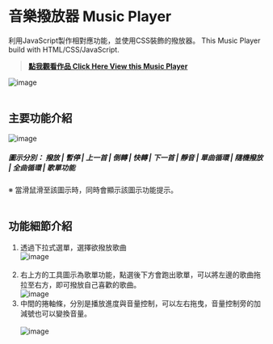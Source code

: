# 音樂撥放器 Music Player 
利用JavaScript製作相對應功能，並使用CSS裝飾的撥放器。
This Music Player build with HTML/CSS/JavaScript. 

> <a href="https://mitachen.github.io/MusicPlayer/37HW3_Musciplayer.html" target="_blank"><B>點我觀看作品 Click Here View this Music Player</B></a>

![image](https://user-images.githubusercontent.com/114054051/192694291-59873f8e-f970-4d4d-8b33-b4cd1f7327ea.png)
<br><br>
## 主要功能介紹
![image](https://user-images.githubusercontent.com/114054051/192700127-9f422a8e-2999-48fc-a460-2b8e73172c78.png) 
##### 圖示分別： 撥放 | 暫停 | 上一首 | 倒轉 | 快轉 | 下一首 | 靜音 | 單曲循環 | 隨機撥放 | 全曲循環 | 歌單功能　
※ 當滑鼠滑至該圖示時，同時會顯示該圖示功能提示。
<br><br>

## 功能細節介紹
1. 透過下拉式選單，選擇欲撥放歌曲 <BR>
![image](https://user-images.githubusercontent.com/114054051/192700011-46d1e7cb-b2d3-4e52-ae65-76f15cec0a23.png)
<br><br>
2. 右上方的工具圖示為歌單功能，點選後下方會跑出歌單，可以將左邊的歌曲拖拉至右方，即可撥放自己喜歡的歌曲。<BR>
![image](https://user-images.githubusercontent.com/114054051/192694446-3131ca4d-8a3d-4b18-9752-68802389e88d.png)
3. 中間的捲軸條，分別是播放進度與音量控制，可以左右拖曳，音量控制旁的加減號也可以變換音量。<BR><BR>
![image](https://user-images.githubusercontent.com/114054051/192762421-95776a3c-a16f-4a01-ae67-b8daf125abe8.png)
